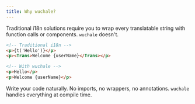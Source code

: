 ```yaml
---
title: Why wuchale?
---
```


Traditional i18n solutions require you to wrap every translatable string with
function calls or components. `wuchale` doesn't.

```html
<!-- Traditional i18n -->
<p>{t('Hello')}</p>
<p><Trans>Welcome {userName}</Trans></p>

<!-- With wuchale -->
<p>Hello</p>
<p>Welcome {userName}</p>
```

Write your code naturally. No imports, no wrappers, no annotations.
`wuchale` handles everything at compile time.


